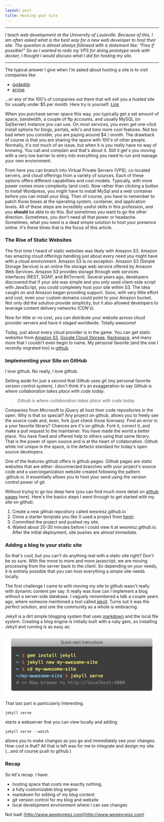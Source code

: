 ```yaml
---
layout: post
title: Hosting your Site 
---
```


-----
*I teach web development at the University of Louisville. Because of this, I am often asked what is the best way for a new web developer to host their site. The question is almost always followed with a statement like: "Free if possible!" So as I wanted to redo my VPS for doing prototype work with docker, I thought I would discuss what I did for hosting my site.*

-----

The typical answer I give when I'm asked about hosting a site is to visit companies like: 

* [godaddy](http://www.godaddy.com)
* [arvixe](http://www.arvixe.com)

...or any of the 100's of companies out there that will sell you a hosted site for usually under $5 per month. Here try is yourself: [Link](http://lmgtfy.com/?q=web+hosting+cheap)

When you purchase server space this way, you typically get a set amount of space, bandwidth, a couple of ftp accounts, and usually MySQL (or SqlServer) instance you can use. On most services, you even get one-click install options for blogs, portals, wiki's and tons more cool features. Not too bad when you consider, you are paying around $4 / month. The drawback of course is that you are sharing the space with 100's of other people. Normally, it's not much of an issue, but when it is you really have no way of knowing. You call and complain and that's about it. Still it get's you moving with a very low barrier to entry into everything you need to run and manage your own enviornment.

From here you can branch into Virtual Private Servers (VPS), co-located servers, and cloud offerings from a variety of sources. Each of these options offers different capabilities and cost models. Typically, with more power comes more complexity (and cost). Now rather than clicking a button to install Wordpress, you might have to install MySql and a web container before you can install your blog. Then of course, you have to remember to patch those boxes at the operating system, container, and application levels. All of these steps are incredibly useful skills in this profession, and you **should** be able to do this. But sometimes you want to go the other direction. Sometimes, you don't need all that power or headache. Sometimes, what you need is a dead simple solution to host your presence online. It's these times that is the focus of this article.

### The Rise of Static Websites

The first time I heard of static websites was likely with Amazon S3. Amazon has amazing cloud offerings handling just about every need you might have with a cloud environment. Amazon S3 is no exception. Amazon S3 (Simple Storage Service) is an online file storage web service offered by Amazon Web Services. Amazon S3 provides storage through web services interfaces (REST, SOAP, and BitTorrent). Several years ago, developers discovered that if your site was simple and you only used client-side script with JavaScript, you could completely host your site within S3. The idea caught on and Amazon began providing support. Soon, with very little effort and cost, even your custom domains could point to your Amazon bucket. Not only did the solution provide simplicity, but it also allowed developers to leverage content delivery networks (CDN's). 

Now for little or no cost, you can distribute your website across cloud provider servers and have it staged worldwide. Totally awesome!

Today, just about every cloud provider is in the game. You can get static websites from [Amazon S3](http://docs.aws.amazon.com/AmazonS3/latest/dev/WebsiteHosting.html), [Google Cloud Storage](https://cloud.google.com/storage/docs/website-configuration), [Rackspace](http://docs.rackspace.com/files/api/v1/cf-devguide/content/Create_Static_Website-dle4000.html), and many more that I couldn't even begin to name. My personal favorite (and the one I recently migrated too) is [github](https://pages.github.com/).  

### Implementing your Site on GitHub

I love github. No really, I love github. 

Setting aside for just a second that Github uses git (my personal favorite version control system), I don't think it's an exaggeration to say Github is *where collaboration takes place with code today*. 

> *Github is where collaboration takes place with code today*

Companies from Microsoft to jQuery all host their code repositories in the open. Why is that so special? Any project on github, allows you to freely see the source code and, even, fork (just check those licenses). Find an error in a your favorite library? Chances are it's on github. Fork it, correct it, and make a pull request to the maintainer. You have made the world a better place. You have fixed and offered help to others using that same library. That is the power of open source and is at the heart of collaboration. Github while not unique in the space, is the defacto standard for today's open source developers. 

One of the features github offers is github pages. Github pages are static websites that are either: disconnected branches with your project's source code and a user/organization website created following the pattern <username>.github.io. It essentially allows you to host your send using the version control power of git.
	
Without trying to go too deep here (you can find much more detail on [github pages](https://pages.github.com/) here). Here's the basics steps I went through to get started with my site on github:

1. Create a new github repository called wesreisz.github.io
1. Clone a starter template you like (I used a project from [here](http://startbootstrap.com/)).
1. Committed the project and pushed my site.
1. Waited about 20-30 minutes before I could view it at wesreisz.github.io. After the initial deployment, site pushes are almost immediate.

### Adding a blog to your static site

So that's cool, but you can't do anything real with a static site right? Don't be so sure. With the move to more and more javascript, we are moving processing from the server back to the client. So depending on your needs, it is entirely possible that you can host everything a simple site needs locally.

The first challenge I came to with moving my site to github wasn't really with dynamic content per say. It really was how can I implement a blog without a server-side database. I vaguely remembered a talk a couple years ago, where someone mentioned a tool called [jekyll](http://jekyllrb.com/). Turns out it was the perfect solution, and one the community as a whole is embracing.

Jekyll is a dirt simple blogging system that uses [markdown](http://en.wikipedia.org/wiki/Markdown) and the local file system. Creating a blog engine is initially built with a ruby gem, so installing Jekyll and running is as easy as:

![Installing Jekyll](/images/moving_to_github/install.png)

That last part is particularly interesting. 
```
jekyll serve 
```
starts a webserver that you can view locally and adding
```
jekyll serve --watch
```
allows you to make changes as you go and immediately see your changes. How cool is that? All that is left was for me to integrate and design my site. (...and of course push to github.)

### Recap
So let's recap. I have:

* hosting space that costs me exactly nothing.
* a fully customizable blog engine
* markdown for editing of my blog content
* git version control for my blog and website 
* local development environment where I can see changes

Not bad! [http://www.wesleyreisz.com](http://www.wesleyreisz.com)










